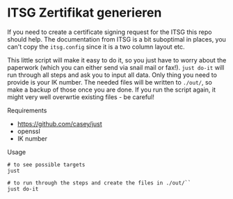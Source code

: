 # ITSG Zertifikat generieren

If you need to create a certificate signing request for the ITSG this repo should help. The documentation from ITSG is a bit suboptimal in places, you can't copy the `itsg.config` since it is a two column layout etc.

This little script will make it easy to do it, so you just have to worry about the paperwork (which you can either send via snail mail or fax!). `just do-it` will run through all steps and ask you to input all data. Only thing you need to provide is your IK number. The needed files will be written to `./out/`, so make a backup of those once you are done. If you run the script again, it might very well overwrtie existing files - be careful!

Requirements
* https://github.com/casey/just
* openssl
* IK number

Usage
```
# to see possible targets
just

# to run through the steps and create the files in ./out/``
just do-it
```
